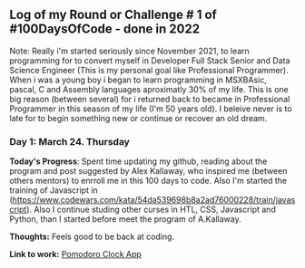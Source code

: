
## Log of my Round or Challenge # 1 of #100DaysOfCode - done in 2022

Note: Really i'm started seriously since November 2021, to learn programming for to convert myself in Developer Full Stack Senior and Data Science Engineer (This is my personal goal like Professional Programmer). When i was a young boy i began to learn programming in MSXBAsic, pascal, C and Assembly languages aproximatly 30% of my life. This is one big reason (between several) for i returned back to became in Professional Programmer in this season of my life (I'm 50 years old). I beleive never is to late for to begin something new or continue or recover an old dream.    

### Day 1: March 24. Thursday

**Today's Progress**: Spent time updating my github, reading about the program and post suggested by Alex Kallaway, who inspired me (between others mentors) to enrroll me in this 100 days to code. Also I'm started the training of Javascript in (https://www.codewars.com/kata/54da539698b8a2ad76000228/train/javascript). Also I continue studing other curses in HTL, CSS, Javascript and Python, than I started before meet the program of A.Kallaway. 

**Thoughts:** Feels good to be back at coding.

**Link to work:** [Pomodoro Clock App](https://github.com/Kallaway/pomodoro-clock/commit/f7590d1e8180bd63167b04494710f27d50b13890)

